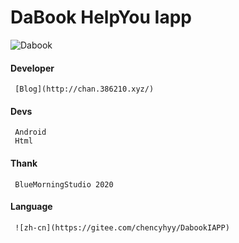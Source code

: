#  **DaBook** HelpYou Iapp
![Dabook](https://gitee.com/chencyhyy/DabookIAPP/raw/master/38f1ebef5ad868e77cd616d4f3f48ab8_w648_h365_s143.jpg)
#### Developer
     [Blog](http://chan.386210.xyz/)
#### Devs
     Android
     Html
#### Thank
     BlueMorningStudio 2020
#### Language
     ![zh-cn](https://gitee.com/chencyhyy/DabookIAPP)


